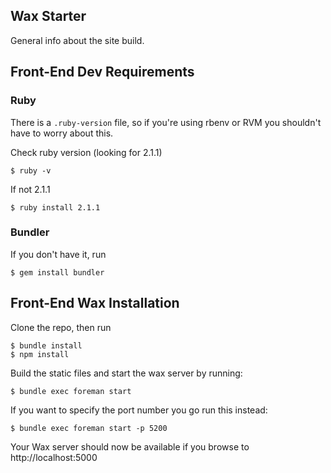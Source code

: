 ## Wax Starter

General info about the site build.

## Front-End Dev Requirements

### Ruby

There is a `.ruby-version` file, so if you're using rbenv
or RVM you shouldn't have to worry about this.

Check ruby version (looking for 2.1.1)

    $ ruby -v 
    
If not 2.1.1 

    $ ruby install 2.1.1

### Bundler

If you don't have it, run

    $ gem install bundler

## Front-End Wax Installation

Clone the repo, then run

    $ bundle install
    $ npm install

Build the static files and start the wax server by running:

    $ bundle exec foreman start

If you want to specify the port number you go run this instead:

    $ bundle exec foreman start -p 5200

Your Wax server should now be available if you browse to http://localhost:5000
